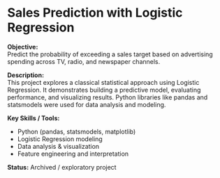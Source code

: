 # Sales Prediction with Logistic Regression

**Objective:**  
Predict the probability of exceeding a sales target based on advertising spending across TV, radio, and newspaper channels.

**Description:**  
This project explores a classical statistical approach using Logistic Regression. It demonstrates building a predictive model, evaluating performance, and visualizing results. Python libraries like pandas and statsmodels were used for data analysis and modeling.

**Key Skills / Tools:**  
- Python (pandas, statsmodels, matplotlib)  
- Logistic Regression modeling  
- Data analysis & visualization  
- Feature engineering and interpretation

**Status:** Archived / exploratory project
